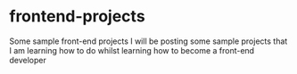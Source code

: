 # frontend-projects
Some sample front-end projects 
I will be posting some sample projects that I am learning how to do whilst learning how to become a front-end developer
